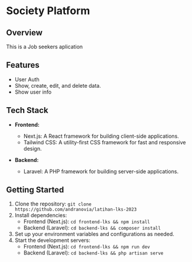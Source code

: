 # Society Platform

## Overview
This is a Job seekers aplication


## Features
- User Auth
- Show, create, edit, and delete data.
- Show user info


## Tech Stack
- **Frontend:**
  - Next.js: A React framework for building client-side applications.
  - Tailwind CSS: A utility-first CSS framework for fast and responsive design.

- **Backend:**
  - Laravel: A PHP framework for building server-side applications.


## Getting Started
1. Clone the repository: `git clone https://github.com/andranovia/latihan-lks-2023`
2. Install dependencies:
   - Frontend (Next.js): `cd frontend-lks && npm install`
   - Backend (Laravel): `cd backend-lks && composer install`
3. Set up your environment variables and configurations as needed.
4. Start the development servers:
   - Frontend (Next.js): `cd frontend-lks && npm run dev`
   - Backend (Laravel): `cd backend-lks && php artisan serve`



